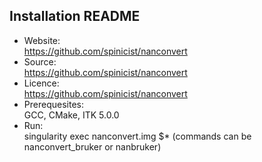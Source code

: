 ## Installation README

* Website:  
            https://github.com/spinicist/nanconvert
* Source:   
            https://github.com/spinicist/nanconvert
* Licence:  
            https://github.com/spinicist/nanconvert
* Prerequesites:     
            GCC, CMake, ITK 5.0.0
* Run:      
            singularity exec nanconvert.img $* (commands can be nanconvert_bruker or nanbruker)
